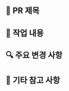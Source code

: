 ## 📌 PR 제목

<!-- 간단하고 명확하게 작성 -->

## 📝 작업 내용

<!-- 이번 PR에서 어떤 작업을 했는지 요약 -->

## 🔍 주요 변경 사항

<!-- 기능 추가/수정, 버그 수정 등 주요 포인트 -->

## 💬 기타 참고 사항

<!-- 리뷰어가 참고해야 할 추가 내용 -->
